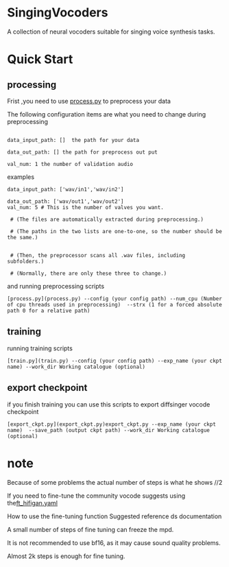 # SingingVocoders
A collection of neural vocoders suitable for singing voice synthesis tasks.

# Quick Start

## processing
Frist ,you need to use [process.py](process.py) to preprocess your data

The following configuration items are what you need to change during preprocessing

```angular2html

data_input_path: []  the path for your data

data_out_path: [] the path for preprocess out put

val_num: 1 the number of validation audio
```
examples
```
data_input_path: ['wav/in1','wav/in2'] 

data_out_path: ['wav/out1','wav/out2']
val_num: 5 # This is the number of valves you want. 

 # (The files are automatically extracted during preprocessing.)

 # (The paths in the two lists are one-to-one, so the number should be the same.)


 # (Then, the preprocessor scans all .wav files, including subfolders.)

 # (Normally, there are only these three to change.)
```

and running preprocessing scripts
```angular2html
[process.py](process.py) --config (your config path) --num_cpu (Number of cpu threads used in preprocessing)  --strx (1 for a forced absolute path 0 for a relative path)

```

## training
running training scripts
```angular2html
[train.py](train.py) --config (your config path) --exp_name (your ckpt name) --work_dir Working catalogue (optional)

```
## export checkpoint
if you finish training you can use this scripts to export diffsinger vocode checkpoint
```
[export_ckpt.py](export_ckpt.py)export_ckpt.py --exp_name (your ckpt name)  --save_path (output ckpt path) --work_dir Working catalogue (optional)
```



# note

Because of some problems the actual number of steps is what he shows //2

If you need to fine-tune the community vocode suggests using the[ft_hifigan.yaml](configs%2Fft_hifigan.yaml) 

How to use the fine-tuning function Suggested reference ds documentation

A small number of steps of fine tuning can freeze the mpd.

It is not recommended to use bf16, as it may cause sound quality problems.

Almost 2k steps is enough for fine tuning.





































